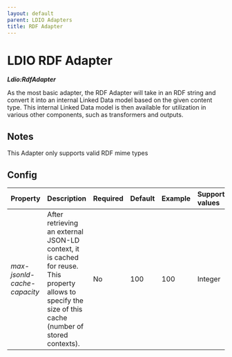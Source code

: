 ```yaml
---
layout: default
parent: LDIO Adapters
title: RDF Adapter
---
```


# LDIO RDF Adapter

***Ldio:RdfAdapter***

As the most basic adapter, the RDF Adapter will take in an RDF string and convert it into an internal Linked Data model based on the given content type. 
This internal Linked Data model is then available for utilization in various other components, such as transformers and outputs.

## Notes

This Adapter only supports valid RDF mime types

## Config

| Property                    | Description                                                                                                                                               | Required | Default | Example | Supported values |
|:----------------------------|:----------------------------------------------------------------------------------------------------------------------------------------------------------|:---------|:--------|:--------|:-----------------|
| _max-jsonld-cache-capacity_ | After retrieving an external JSON-LD context, it is cached for reuse. This property allows to specify the size of this cache (number of stored contexts). | No       | 100     | 100     | Integer          |
